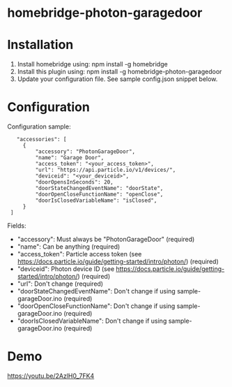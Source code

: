 # homebridge-photon-garagedoor

# Installation

1. Install homebridge using: npm install -g homebridge
2. Install this plugin using: npm install -g homebridge-photon-garagedoor
3. Update your configuration file. See sample config.json snippet below. 

# Configuration

Configuration sample:

 ```
	"accessories": [
      {
          "accessory": "PhotonGarageDoor",
          "name": "Garage Door",
          "access_token": "<your_access_token>",
          "url": "https://api.particle.io/v1/devices/",
          "deviceid": "<your_deviceid>",
          "doorOpensInSeconds": 20,
          "doorStateChangedEventName": "doorState",
          "doorOpenCloseFunctionName": "openClose",
          "doorIsClosedVariableName": "isClosed",
      }
  ]
```

Fields: 

* "accessory": Must always be "PhotonGarageDoor" (required)
* "name": Can be anything (required)
* "access_token": Particle access token (see https://docs.particle.io/guide/getting-started/intro/photon/) (required)
* "deviceid": Photon device ID (see https://docs.particle.io/guide/getting-started/intro/photon/) (required)
* "url": Don't change (required) 
* "doorStateChangedEventName": Don't change if using sample-garageDoor.ino (required)
* "doorOpenCloseFunctionName": Don't change if using sample-garageDoor.ino (required)
* "doorIsClosedVariableName": Don't change if using sample-garageDoor.ino (required)


# Demo 
https://youtu.be/2AzlH0_7FK4
